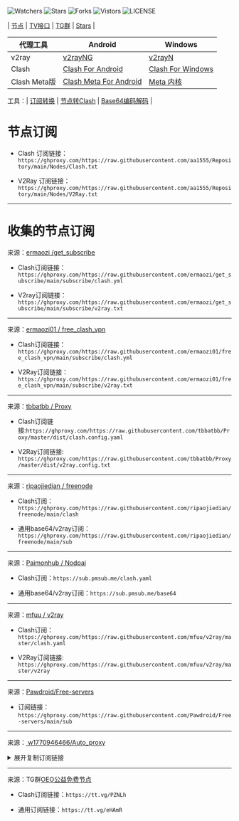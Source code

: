 ![Watchers](https://img.shields.io/github/watchers/aa1555/Repository) 
![Stars](https://img.shields.io/github/stars/aa1555/Repository) 
![Forks](https://img.shields.io/github/forks/aa1555/Repository) 
![Vistors](https://visitor-badge.laobi.icu/badge?page_id=aa1555.Repository) 
![LICENSE](https://img.shields.io/badge/license-CC%20BY--SA%204.0-green.svg)

| [节点](https://github.com/aa1555/Repository/tree/main/Nodes)  |
[TV接口](https://github.com/aa1555/Repository/blob/main/TV%E6%8E%A5%E5%8F%A3.md) | 
[TG群](https://github.com/aa1555/Repository/blob/main/TG%E7%BE%A4.md) | 
[Stars](https://github.com/aa1555?tab=stars)  | 


|  代理工具  | Android  | Windows  |  
|  ----  | ----   | ----  |  
| v2ray  | [v2rayNG](https://github.com/2dust/v2rayNG/releases) | [v2rayN](https://github.com/2dust/v2rayN/releases) |  
| Clash  | [Clash For Android](https://github.com/Kr328/ClashForAndroid/releases) | [Clash For Windows](https://github.com/Fndroid/clash_for_windows_pkg/releases) |  
| Clash Meta版  | [Clash Meta For Android](https://github.com/MetaCubeX/ClashMetaForAndroid/releases) | [Meta 内核](https://github.com/MetaCubeX/Clash.Meta/releases) |  

工具：| [订阅转换](https://bianyuan.xyz/) | [节点转Clash](https://v1.v2rayse.com/v2ray-clash/) | [Base64编码解码](https://tool.oschina.net/encrypt?type=3) |

# 节点订阅

- Clash 订阅链接：`https://ghproxy.com/https://raw.githubusercontent.com/aa1555/Repository/main/Nodes/Clash.txt`

- V2Ray 订阅链接：`https://ghproxy.com/https://raw.githubusercontent.com/aa1555/Repository/main/Nodes/V2Ray.txt`

<hr>

# 收集的节点订阅

来源：[ermaozi /get_subscribe](https://github.com/ermaozi/get_subscribe) 

- Clash订阅链接：`https://ghproxy.com/https://raw.githubusercontent.com/ermaozi/get_subscribe/main/subscribe/clash.yml`

- V2ray订阅链接：`https://ghproxy.com/https://raw.githubusercontent.com/ermaozi/get_subscribe/main/subscribe/v2ray.txt`

<hr>

来源：[ermaozi01 / free_clash_vpn](https://github.com/ermaozi01/free_clash_vpn) 

- Clash订阅链接：`https://ghproxy.com/https://raw.githubusercontent.com/ermaozi01/free_clash_vpn/main/subscribe/clash.yml`

- V2Ray订阅链接：`https://ghproxy.com/https://raw.githubusercontent.com/ermaozi01/free_clash_vpn/main/subscribe/v2ray.txt`

<hr>

来源：[tbbatbb / Proxy](https://github.com/tbbatbb/Proxy) 

- Clash订阅链接:`https://ghproxy.com/https://raw.githubusercontent.com/tbbatbb/Proxy/master/dist/clash.config.yaml`
  
- V2Ray订阅链接: `https://ghproxy.com/https://raw.githubusercontent.com/tbbatbb/Proxy/master/dist/v2ray.config.txt`

<hr>

来源：[ripaojiedian / freenode](https://github.com/ripaojiedian/freenode)

- Clash订阅：`https://ghproxy.com/https://raw.githubusercontent.com/ripaojiedian/freenode/main/clash`

- 通用base64/v2ray订阅：`https://ghproxy.com/https://raw.githubusercontent.com/ripaojiedian/freenode/main/sub`

<hr>

来源：[Paimonhub / Nodpai](https://github.com/Paimonhub/Nodpai)

- Clash订阅：`https://sub.pmsub.me/clash.yaml`

- 通用base64/v2ray订阅：`https://sub.pmsub.me/base64`

<hr>

来源：[mfuu / v2ray](https://github.com/mfuu/v2ray)

- Clash订阅：`https://ghproxy.com/https://raw.githubusercontent.com/mfuu/v2ray/master/clash.yaml`

- V2Ray订阅链接: `https://ghproxy.com/https://raw.githubusercontent.com/mfuu/v2ray/master/v2ray`

<hr>

来源：[Pawdroid/Free-servers](https://github.com/Pawdroid/Free-servers)

- 订阅链接：`https://ghproxy.com/https://raw.githubusercontent.com/Pawdroid/Free-servers/main/sub`

<hr>

来源：[ w1770946466/Auto_proxy](https://github.com/w1770946466/Auto_proxy)

<details>
  <summary>展开复制订阅链接</summary>

- 多协议Base64编码：
`https://ghproxy.com/https://raw.githubusercontent.com/w1770946466/Auto_proxy/main/Long_term_subscription_num`
`合并节点总数: 910`

- 多协议Base64编码：
`https://ghproxy.com/https://raw.githubusercontent.com/w1770946466/Auto_proxy/main/Long_term_subscription1`
`合并节点总数: 114`

- 多协议Base64编码：
`https://ghproxy.com/https://raw.githubusercontent.com/w1770946466/Auto_proxy/main/Long_term_subscription2`
`合并节点总数: 114`

- 多协议Base64编码：
`https://ghproxy.com/https://raw.githubusercontent.com/w1770946466/Auto_proxy/main/Long_term_subscription3`
`合并节点总数: 114`

- 多协议Base64编码：
`https://ghproxy.com/https://raw.githubusercontent.com/w1770946466/Auto_proxy/main/Long_term_subscription4`
`合并节点总数: 114`

- 多协议Base64编码：
`https://ghproxy.com/https://raw.githubusercontent.com/w1770946466/Auto_proxy/main/Long_term_subscription5`
`合并节点总数: 114`

- 多协议Base64编码：
`https://ghproxy.com/https://raw.githubusercontent.com/w1770946466/Auto_proxy/main/Long_term_subscription6`
`合并节点总数: 114`

- 多协议Base64编码：
`https://ghproxy.com/https://raw.githubusercontent.com/w1770946466/Auto_proxy/main/Long_term_subscription7`
`合并节点总数: 114`

- 多协议Base64编码：
`https://ghproxy.com/https://raw.githubusercontent.com/w1770946466/Auto_proxy/main/Long_term_subscription8`
`合并节点总数: 112`

- Clash 订阅链接：
`https://ghproxy.com/https://raw.githubusercontent.com/w1770946466/Auto_proxy/main/Long_term_subscription1.yaml`

- Clash 订阅链接：
`https://ghproxy.com/https://raw.githubusercontent.com/w1770946466/Auto_proxy/main/Long_term_subscription2.yaml`

- Clash 订阅链接：
`https://ghproxy.com/https://raw.githubusercontent.com/w1770946466/Auto_proxy/main/Long_term_subscription3.yaml`
  
</details>

<hr>

来源：TG群[OEO公益免费节点](https://t.me/oeo12)

- Clash订阅链接：`https://tt.vg/PZNLh`

- 通用订阅链接：`https://tt.vg/eHAmR`




